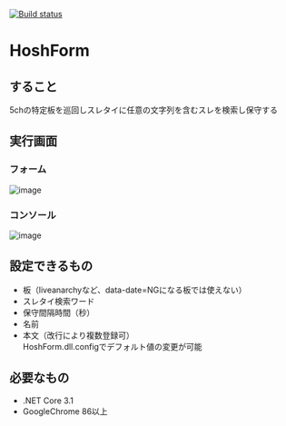 [![Build status](https://ci.appveyor.com/api/projects/status/7epw5ywgwjglvgbt?svg=true)](https://ci.appveyor.com/project/zakhor/hoshform)
# HoshForm
## すること
5chの特定板を巡回しスレタイに任意の文字列を含むスレを検索し保守する  
## 実行画面
### フォーム
![image](https://user-images.githubusercontent.com/49256667/97548094-0759ef00-1a12-11eb-86fb-64ee53f2b05c.png)
### コンソール
![image](https://user-images.githubusercontent.com/49256667/97548701-cf06e080-1a12-11eb-823c-3d96bda9959a.png)
## 設定できるもの
* 板（liveanarchyなど、data-date=NGになる板では使えない）
* スレタイ検索ワード
* 保守間隔時間（秒）
* 名前
* 本文（改行により複数登録可）    
HoshForm.dll.configでデフォルト値の変更が可能
## 必要なもの
* .NET Core 3.1  
* GoogleChrome 86以上
